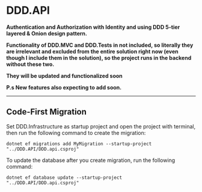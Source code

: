 # DDD.API
**Authentication and Authorization with Identity and using DDD 5-tier layered & Onion design pattern.**

**Functionality of DDD.MVC and DDD.Tests in not included, so literally they are irrelevant and excluded from the entire solution right now (even though I include them in the solution), so the project runs in the backend without these two.** 

**They will be updated and functionalized soon** 

**P.s New features also expecting to add soon.**
___

## Code-First Migration 

Set DDD.Infrastructure as startup project and open the project with terminal, then run the following command to create the migration:

```
dotnet ef migrations add MyMigration --startup-project "../DDD.API/DDD.api.csproj"
```

To update the database after you create migration, run the following command:

```
dotnet ef database update --startup-project "../DDD.API/DDD.api.csproj"
```

